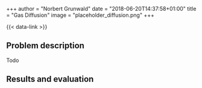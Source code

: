 +++
author = "Norbert Grunwald"
date = "2018-06-20T14:37:58+01:00"
title = "Gas Diffusion"
image = "placeholder_diffusion.png"
+++

{{< data-link >}}

## Problem description

Todo

## Results and evaluation
